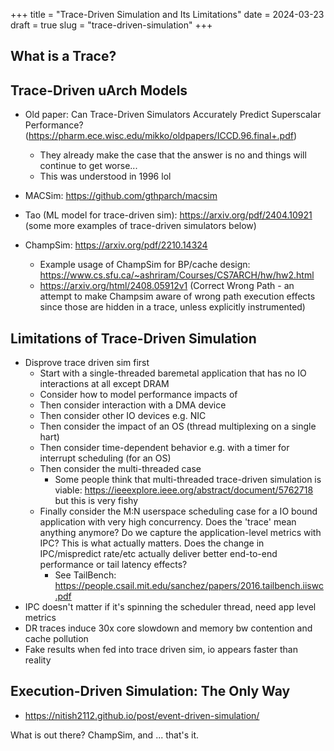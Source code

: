 +++
title = "Trace-Driven Simulation and Its Limitations"
date = 2024-03-23
draft = true
slug = "trace-driven-simulation"
+++

## What is a Trace?

## Trace-Driven uArch Models

- Old paper: Can Trace-Driven Simulators Accurately Predict Superscalar Performance? (https://pharm.ece.wisc.edu/mikko/oldpapers/ICCD.96.final+.pdf)
  - They already make the case that the answer is no and things will continue to get worse...
  - This was understood in 1996 lol

- MACSim: https://github.com/gthparch/macsim
- Tao (ML model for trace-driven sim): https://arxiv.org/pdf/2404.10921 (some more examples of trace-driven simulators below)
- ChampSim: https://arxiv.org/pdf/2210.14324
  - Example usage of ChampSim for BP/cache design: https://www.cs.sfu.ca/~ashriram/Courses/CS7ARCH/hw/hw2.html
  - https://arxiv.org/html/2408.05912v1 (Correct Wrong Path - an attempt to make Champsim aware of wrong path execution effects since those are hidden in a trace, unless explicitly instrumented)

## Limitations of Trace-Driven Simulation

- Disprove trace driven sim first
  - Start with a single-threaded baremetal application that has no IO interactions at all except DRAM
  - Consider how to model performance impacts of
  - Then consider interaction with a DMA device
  - Then consider other IO devices e.g. NIC
  - Then consider the impact of an OS (thread multiplexing on a single hart)
  - Then consider time-dependent behavior e.g. with a timer for interrupt scheduling (for an OS)
  - Then consider the multi-threaded case
    - Some people think that multi-threaded trace-driven simulation is viable: https://ieeexplore.ieee.org/abstract/document/5762718 but this is very fishy
  - Finally consider the M:N userspace scheduling case for a IO bound application with very high concurrency. Does the 'trace' mean anything anymore? Do we capture the application-level metrics with IPC? This is what actually matters. Does the change in IPC/mispredict rate/etc actually deliver better end-to-end performance or tail latency effects?
    - See TailBench: https://people.csail.mit.edu/sanchez/papers/2016.tailbench.iiswc.pdf
- IPC doesn't matter if it's spinning the scheduler thread, need app level metrics
- DR traces induce 30x core slowdown and memory bw contention and cache pollution
- Fake results when fed into trace driven sim, io appears faster than reality

## Execution-Driven Simulation: The Only Way

- https://nitish2112.github.io/post/event-driven-simulation/

What is out there? ChampSim, and ... that's it.
